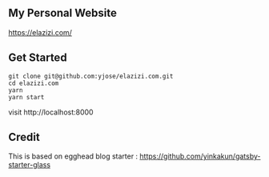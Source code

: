 ## My Personal Website

https://elazizi.com/

## Get Started

```
git clone git@github.com:yjose/elazizi.com.git
cd elazizi.com
yarn
yarn start

```

visit http://localhost:8000

## Credit

This is based on egghead blog starter : https://github.com/yinkakun/gatsby-starter-glass
